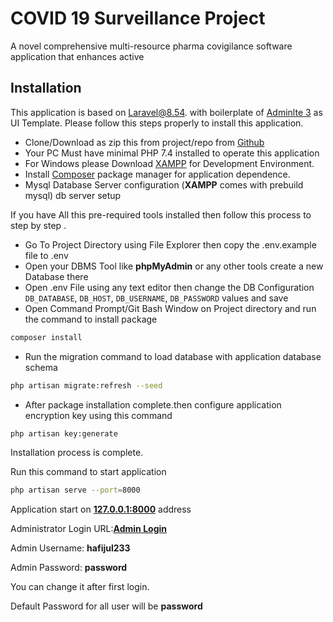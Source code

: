 # COVID 19 Surveillance Project
A novel comprehensive multi-resource pharma covigilance software application that enhances active

## Installation 
This application is based on [Laravel@8.54](https://laravel.com). with boilerplate of [Adminlte 3](https://adminlte.io/themes/v3/) as UI Template.
Please follow this steps properly to install this application.
* Clone/Download as zip this from project/repo from [Github](https://github.com/hafijul233/bbs-nsds)
* Your PC Must have minimal PHP 7.4 installed to operate this application
* For Windows please Download [XAMPP](https://www.apachefriends.org/download.html) for Development Environment.
* Install [Composer](https://getcomposer.org/download/) package manager for application dependence.
* Mysql Database Server configuration (**XAMPP** comes with prebuild mysql) db server setup

If you have All this pre-required tools installed then follow this process to step by step .
* Go To Project Directory using File Explorer then copy the .env.example file to .env
* Open your DBMS Tool like **phpMyAdmin** or any other tools create a new Database there  
* Open .env File using any text editor then change the DB Configuration `DB_DATABASE`, `DB_HOST`, `DB_USERNAME`, `DB_PASSWORD` values and save
* Open Command Prompt/Git Bash Window on Project directory and run the command to install package
```bash
composer install
```
* Run the migration command to load database with application database schema
```bash
php artisan migrate:refresh --seed
```
* After package installation complete.then configure application encryption key using this command
```bash
php artisan key:generate
```
Installation process is complete.

Run this command to start application
```bash
php artisan serve --port=8000
```
Application start on **[127.0.0.1:8000](http://127.0.0.1:8000)** address

Administrator Login URL:**[Admin Login](http://127.0.0.1:8000/backend/login/)**

Admin Username: **hafijul233**

Admin Password: **password**

You can change it after first login.

Default Password for all user will be **password**

